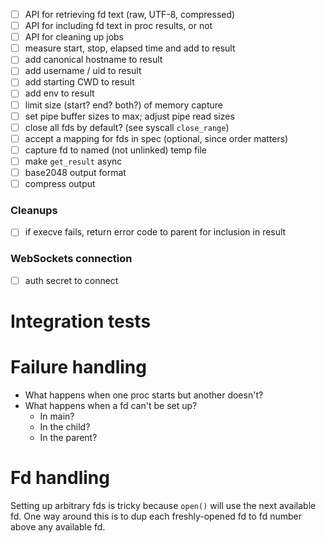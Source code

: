 - [ ] API for retrieving fd text (raw, UTF-8, compressed)
- [ ] API for including fd text in proc results, or not
- [ ] API for cleaning up jobs
- [ ] measure start, stop, elapsed time and add to result
- [ ] add canonical hostname to result
- [ ] add username / uid to result
- [ ] add starting CWD to result
- [ ] add env to result
- [ ] limit size (start? end? both?) of memory capture
- [ ] set pipe buffer sizes to max; adjust pipe read sizes
- [ ] close all fds by default?  (see syscall `close_range`)
- [ ] accept a mapping for fds in spec (optional, since order matters)
- [ ] capture fd to named (not unlinked) temp file
- [ ] make `get_result` async
- [ ] base2048 output format
- [ ] compress output

### Cleanups

- [ ] if execve fails, return error code to parent for inclusion in result

### WebSockets connection

- [ ] auth secret to connect


# Integration tests


# Failure handling

- What happens when one proc starts but another doesn't?
- What happens when a fd can't be set up?
  - In main?
  - In the child?
  - In the parent?


# Fd handling

Setting up arbitrary fds is tricky because `open()` will use the next available
fd.  One way around this is to dup each freshly-opened fd to fd number above any
available fd.


